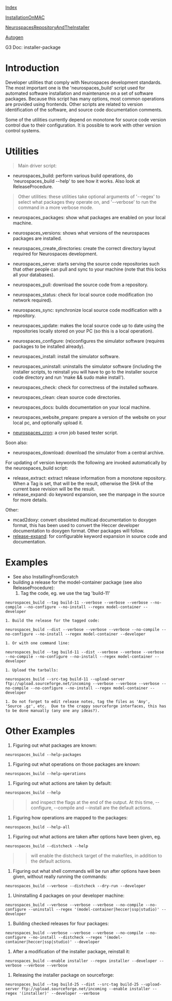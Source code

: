 [Index](Index.md)

[InstallationOnMAC](InstallationOnMAC.md)

[NeurospacesRepositoryAndTheInstaller](NeurospacesRepositoryAndTheInstaller.md)

[Autogen](Autogen.md)

G3 Doc: installer-package

# Introduction #

Developer utilities that comply with Neurospaces development standards.  The most important one is the 'neurospaces\_build' script used for automated software installation and maintenance on a set of software packages.  Because this script has many options, most common operations are provided using frontends.  Other scripts are related to version identification of the software, and source code documentation comments.

Some of the utilities currently depend on monotone for source code version control due to their configuration.  It is possible to work with other version control systems.

# Utilities #

> Main driver script:
  * neurospaces\_build: perform various build operations, do 'neurospaces\_build --help' to see how it works.  Also look at ReleaseProcedure.

> Other utilities: these utilities take optional arguments of '--regex' to select what packages they operate on, and '--verbose' to run the command in a more verbose mode.

  * neurospaces\_packages: show what packages are enabled on your local machine.
  * neurospaces\_versions: shows what versions of the neurospaces packages are installed.
  * neurospaces\_create\_directories: create the correct directory layout required for Neurospaces development.

  * neurospaces\_serve: starts serving the source code repositories such that other people can pull and sync to your machine (note that this locks all your databases).
  * neurospaces\_pull: download the source code from a repository.
  * neurospaces\_status: check for local source code modification (no network required).
  * neurospaces\_sync: synchronize local source code modification with a repository.
  * neurospaces\_update: makes the local source code up to date using the repositories locally stored on your PC (so this is a local operation).

  * neurospaces\_configure: (re)configures the simulator software (requires packages to be installed already).
  * neurospaces\_install: install the simulator software.
  * neurospaces\_uninstall: uninstalls the simulator software (including the installer scripts, to reinstall you will have to go to the installer source code directory and run 'make && sudo make install').
  * neurospaces\_check: check for correctness of the installed software.
  * neurospaces\_clean: clean source code directories.

  * neurospaces\_docs: builds documentation on your local machine.
  * neurospaces\_website\_prepare: prepare a version of the website on your local pc, and optionally upload it.

  * [neurospaces\_cron](neurospaces_cron.md): a cron job based tester script.

Soon also:

  * neurospaces\_download: download the simulator from a central archive.

For updating of version keywords the following are invoked automatically by the neurospaces\_build script:
  * release\_extract: extract release information from a monotone repository.  When a Tag is set, that will be the result, otherwise the SHA of the current base revision will be the result.
  * release\_expand: do keyword expansion, see the manpage in the source for more details.

Other:

  * mcad2doxy: convert obsoleted multicad documentation to doxygen format, this has been used to convert the Heccer developer documentation to doxygen format.  Other packages will follow.
  * [release-expand](ReleaseExpand.md): for configurable keyword expansion in source code and documentation.

# Examples #

  * See also InstallingFromScratch
  * building a release for the model-container package (see also ReleaseProcedure):
    1. Tag the code, eg. we use the tag 'build-11'
```
neurospaces_build --tag build-11 --verbose --verbose --verbose --no-compile --no-configure --no-install --regex model-container --developer
```
    1. Build the release for the tagged code:
```
neurospaces_build --dist --verbose --verbose --verbose --no-compile --no-configure --no-install --regex model-container --developer
```
    1. Or with one command line:
```
neurospaces_build --tag build-11 --dist --verbose --verbose --verbose --no-compile --no-configure --no-install --regex model-container --developer
```
    1. Upload the tarballs:
```
neurospaces_build --src-tag build-11 --upload-server ftp://upload.sourceforge.net/incoming --verbose --verbose --verbose --no-compile --no-configure --no-install --regex model-container --developer
```
    1. Do not forget to edit release notes, tag the files as 'Any', 'Source .gz', etc.  Due to the crappy sourceforge interfaces, this has to be done manually (any one any ideas?).

# Other Examples #

  1. Figuring out what packages are known:
```
neurospaces_build --help-packages
```
  1. Figuring out what operations on those packages are known:
```
neurospaces_build --help-operations
```
  1. Figuring out what actions are taken by default:
```
neurospaces_build --help
```
> > and inspect the flags at the end of the output.  At this time, --configure, --compile and --install are the default actions.
  1. Figuring how operations are mapped to the packages:
```
neurospaces_build --help-all
```
  1. Figuring out what actions are taken after options have been given, eg.
```
neurospaces_build --distcheck --help
```
> > will enable the distcheck target of the makefiles, in addition to the default actions.
  1. Figuring out what shell commands will be run after options have been given, without really running the commands:
```
neurospaces_build --verbose --distcheck --dry-run --developer
```
  1. Uninstalling 4 packages on your developer machine:
```
neurospaces_build --verbose --verbose --verbose --no-compile --no-configure --uninstall --regex '(model-container|heccer|ssp|studio)' --developer
```
  1. Building checked releases for four packages:
```
neurospaces_build --verbose --verbose --verbose --no-compile --no-configure --no-install --distcheck --regex '(model-container|heccer|ssp|studio)' --developer
```
  1. After a modification of the installer package, reinstall it:
```
neurospaces_build --enable installer --regex installer --developer --verbose --verbose --verbose
```
  1. Releasing the installer package on sourceforge:
```
neurospaces_build --tag build-25 --dist --src-tag build-25 --upload-server ftp://upload.sourceforge.net/incoming --enable installer --regex '(installer)' --developer --verbose
```